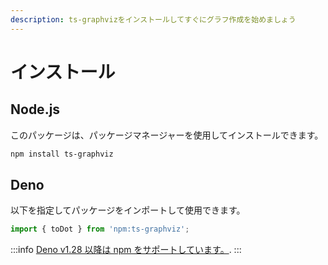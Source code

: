```yaml
---
description: ts-graphvizをインストールしてすぐにグラフ作成を始めましょう
---
```

# インストール

## Node.js

このパッケージは、パッケージマネージャーを使用してインストールできます。

```bash npm2yarn
npm install ts-graphviz
```

## Deno

以下を指定してパッケージをインポートして使用できます。

```ts
import { toDot } from 'npm:ts-graphviz';
```

:::info
[Deno v1.28 以降は npm をサポートしています。](https://deno.land/manual/node/npm_specifiers).
:::
